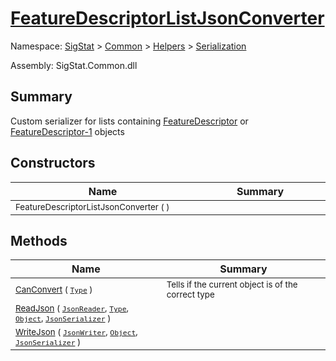 # [FeatureDescriptorListJsonConverter](./FeatureDescriptorListJsonConverter.md)

Namespace: [SigStat]() > [Common](./../../README.md) > [Helpers](./../README.md) > [Serialization](./README.md)

Assembly: SigStat.Common.dll

## Summary
Custom serializer for lists containing [FeatureDescriptor](../SigStat/Common/FeatureDescriptor.md) or  [FeatureDescriptor-1](../SigStat/Common/FeatureDescriptor-1.md) objects

## Constructors

| Name<div><a href="#"><img width=400></a></div> | Summary<div><a href="#"><img width=475></a></div> | 
| --- | --- | 
| <sub>FeatureDescriptorListJsonConverter (  )</sub> | <sub></sub> | 


## Methods

| Name<div><a href="#"><img width=400></a></div> | Summary<div><a href="#"><img width=475></a></div> | 
| --- | --- | 
| <sub>[CanConvert](./Methods/FeatureDescriptorListJsonConverter--CanConvert.md) ( [`Type`](https://docs.microsoft.com/en-us/dotnet/api/System.Type) )</sub> | <sub>Tells if the current object is of the correct type</sub> | 
| <sub>[ReadJson](./Methods/FeatureDescriptorListJsonConverter--ReadJson.md) ( [`JsonReader`](./FeatureDescriptorListJsonConverter.md), [`Type`](https://docs.microsoft.com/en-us/dotnet/api/System.Type), [`Object`](https://docs.microsoft.com/en-us/dotnet/api/System.Object), [`JsonSerializer`](./FeatureDescriptorListJsonConverter.md) )</sub> | <sub></sub> | 
| <sub>[WriteJson](./Methods/FeatureDescriptorListJsonConverter--WriteJson.md) ( [`JsonWriter`](./FeatureDescriptorListJsonConverter.md), [`Object`](https://docs.microsoft.com/en-us/dotnet/api/System.Object), [`JsonSerializer`](./FeatureDescriptorListJsonConverter.md) )</sub> | <sub></sub> | 


